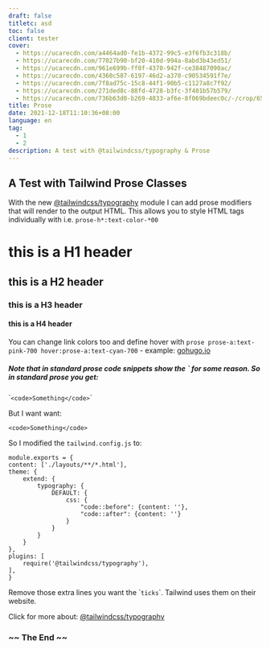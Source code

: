 ```yaml
---
draft: false
titletc: asd
toc: false
client: tester
cover:
  - https://ucarecdn.com/a4464ad0-fe1b-4372-99c5-e3f6fb3c318b/
  - https://ucarecdn.com/77027b90-bf20-410d-994a-8abd3b43ed51/
  - https://ucarecdn.com/961e699b-ff0f-4370-942f-ce38487090ac/
  - https://ucarecdn.com/4360c587-6197-46d2-a370-c90534591f7e/
  - https://ucarecdn.com/7f8ad75c-15c8-44f1-90b5-c1127a8c7f92/
  - https://ucarecdn.com/271ded8c-88fd-4728-b3fc-3f401b57b579/
  - https://ucarecdn.com/736b63d0-b269-4833-af6e-8f069bdeec0c/-/crop/659x303/0,324/-/preview/
title: Prose
date: 2021-12-18T11:10:36+08:00
language: en
tag:
  - 1
  - 2
description: A test with @tailwindcss/typography & Prose
---
```


## A Test with Tailwind Prose Classes   

With the new [@tailwindcss/typography](https://tailwindcss.com/docs/typography-plugin) module I can add prose modifiers that will render to the output HTML. This allows you to style HTML tags individually with i.e. `prose-h*:text-color-*00`

# this is a H1 header 
## this is a H2 header
### this is a H3 header
#### this is a H4 header   

You can change link colors too and define hover with `prose prose-a:text-pink-700 hover:prose-a:text-cyan-700` - example: 
[gohugo.io](https://gohugo.io) 

##### Note that in standard prose code snippets show the ` for some reason. So in standard prose you get:

&#96;`<code>Something</code>`&#96;

But I want want:

`<code>Something</code>`

So I modified the `tailwind.config.js` to:

    module.exports = {
    content: ['./layouts/**/*.html'],
    theme: {
        extend: {
            typography: {
                DEFAULT: {
                    css: {
                        "code::before": {content: ''},
                        "code::after": {content: ''}
                    }
                }
            }
        }
    },
    plugins: [
        require('@tailwindcss/typography'),
    ],
    }

Remove those extra lines you want the &#96;`ticks`&#96;. Tailwind uses them on their website.

Click for more about: [@tailwindcss/typography](https://tailwindcss.com/docs/typography-plugin)  

### ~~ The End ~~
